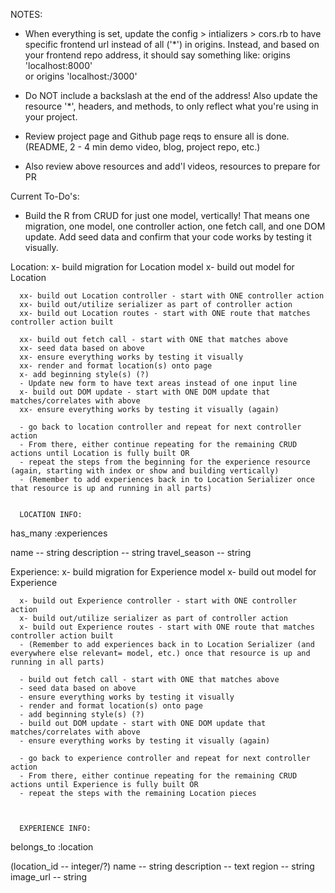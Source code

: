 
  NOTES:

  - When everything is set, update the config > intializers > cors.rb to have specific frontend url instead of all ('*') in origins. Instead, and based on your frontend repo address, it should say something like:
        origins 'localhost:8000'  
        or 
        origins 'localhost:/3000'
  - Do NOT include a backslash at the end of the address!
  Also update the resource '*', headers, and methods, to only reflect what you're using in your project.

  - Review project page and Github page reqs to ensure all is done. (README, 2 - 4 min demo video, blog, project repo, etc.)
  - Also review above resources and add'l videos, resources to prepare for PR




Current To-Do's:

  - Build the R from CRUD for just one model, vertically! That means one migration, one model, one controller action, one fetch   call, and one DOM update. Add seed data and confirm that your code works by testing it visually.

  Location:
      x- build migration for Location model
      x- build out model for Location

      xx- build out Location controller - start with ONE controller action
      xx- build out/utilize serializer as part of controller action 
      xx- build out Location routes - start with ONE route that matches controller action built

      xx- build out fetch call - start with ONE that matches above
      xx- seed data based on above 
      xx- ensure everything works by testing it visually
      xx- render and format location(s) onto page
      x- add beginning style(s) (?)
      - Update new form to have text areas instead of one input line
      x- build out DOM update - start with ONE DOM update that matches/correlates with above
      xx- ensure everything works by testing it visually (again)

      - go back to location controller and repeat for next controller action 
      - From there, either continue repeating for the remaining CRUD actions until Location is fully built OR
      - repeat the steps from the beginning for the experience resource (again, starting with index or show and building vertically)
      - (Remember to add experiences back in to Location Serializer once that resource is up and running in all parts)


      LOCATION INFO:
      
has_many :experiences

name -- string 
description -- string
travel_season -- string






  Experience:
      x- build migration for Experience model
      x- build out model for Experience

      x- build out Experience controller - start with ONE controller action
      x- build out/utilize serializer as part of controller action 
      x- build out Experience routes - start with ONE route that matches controller action built
      - (Remember to add experiences back in to Location Serializer (and everywhere else relevant= model, etc.) once that resource is up and running in all parts)

      - build out fetch call - start with ONE that matches above
      - seed data based on above 
      - ensure everything works by testing it visually
      - render and format location(s) onto page
      - add beginning style(s) (?)
      - build out DOM update - start with ONE DOM update that matches/correlates with above
      - ensure everything works by testing it visually (again)

      - go back to experience controller and repeat for next controller action 
      - From there, either continue repeating for the remaining CRUD actions until Experience is fully built OR
      - repeat the steps with the remaining Location pieces 
      


      EXPERIENCE INFO:

belongs_to :location

(location_id -- integer/?)
name -- string
description -- text
region -- string
image_url -- string 


